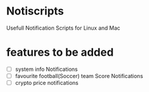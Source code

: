 # Notiscripts
Usefull Notification Scripts for Linux and Mac
# features to be added 
- [ ] system info Notifications
- [ ] favourite football(Soccer) team Score Notifications
- [ ] crypto price notifications
